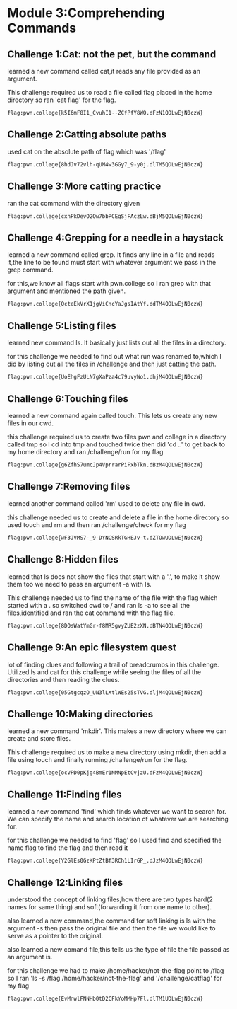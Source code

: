 # Module 3:Comprehending Commands

## Challenge 1:Cat: not the pet, but the command
learned a new command called cat,it reads any file provided as an argument. 

This challenge required us to read a file called flag placed in the home directory so ran 'cat flag' for the flag.
```
flag:pwn.college{k5I6mF8I1_CvuhI1--ZCfPfY8WQ.dFzN1QDLwEjN0czW}
```
##

## Challenge 2:Catting absolute paths
used cat on the absolute path of flag which was '/flag'
```
flag:pwn.college{8hdJv72vlh-qUM4w3GGy7_9-y0j.dlTM5QDLwEjN0czW}
```
##

## Challenge 3:More catting practice
ran the cat command with the directory given 
```
flag:pwn.college{cxnPkDevO2Ow7bbPCEqSjFAczLw.dBjM5QDLwEjN0czW}
```
##

## Challenge 4:Grepping for a needle in a haystack
learned a new command called grep. It finds any line in a file and reads it,the line to be found must start with whatever argument we pass in the grep command.

for this,we know all flags start with pwn.college so I ran grep with that argument and mentioned the path given.
```
flag:pwn.college{QcteEkVrX1jgViCncYaJgsIAtYf.ddTM4QDLwEjN0czW}
```
##

## Challenge 5:Listing files
learned new command ls. It basically just lists out all the files in a directory.

for this challenge we needed to find out what run was renamed to,which I did by listing out all the files in /challenge and then just catting the path.
```
flag:pwn.college{UoEhgFzULN7gXaPza4c79uvyWo1.dhjM4QDLwEjN0czW}
```
##

## Challenge 6:Touching files
learned a new command again called touch. This lets us create any new files in our cwd.

this challenge required us to create two files pwn and college in a directory called tmp so I cd into tmp and touched twice then did 'cd ..' to get back to my home directory and ran /challenge/run for my flag
```
flag:pwn.college{g6ZfhS7umcJp4VprrarPiFxbTkn.dBzM4QDLwEjN0czW}
```
##

## Challenge 7:Removing files
learned another command called 'rm' used to delete any file in cwd.

this challenge needed us to create and delete a file in the home directory so used touch and rm and then ran /challenge/check for my flag
```
flag:pwn.college{wF3JVMS7-_9-DYNCSRkTGHEJv-t.dZTOwUDLwEjN0czW}
```
##

## Challenge 8:Hidden files
learned that ls does not show the files that start with a '.', to make it show them too we need to pass an argument -a with ls.

This challenge needed us to find the name of the file with the flag which started with a . so switched cwd to / and ran ls -a to see all the files,identified and ran the cat command with the flag file.
```
flag:pwn.college{8DOsWatYmGr-f8MR5gvyZUE2zXN.dBTN4QDLwEjN0czW}
```
##

## Challenge 9:An epic filesystem quest
lot of finding clues and following a trail of breadcrumbs in this challenge. Utilized ls and cat for this challenge while seeing the files of all the directories and then reading the clues.
```
flag:pwn.college{05GtgcqzO_UN3lLXtlWEs25sTVG.dljM4QDLwEjN0czW}
```
##

## Challenge 10:Making directories
learned a new command 'mkdir'. This makes a new directory where we can create and store files.

This challenge required us to make a new directory using mkdir, then add a file using touch and finally running /challenge/run for the flag.
```
flag:pwn.college{ocVPD0pKjg4BmEr1NMNpEtCvjzU.dFzM4QDLwEjN0czW}
```
##

## Challenge 11:Finding files
learned a new command 'find' which finds whatever we want to search for. We can specify the name and search location of whatever we are searching for.

for this challenge we needed to find 'flag' so I used find and specified the name flag to find the flag and then read it
```
flag:pwn.college{Y2GlEs0GzKPtZtBf3RCh1LIrGP_.dJzM4QDLwEjN0czW}
```
##

## Challenge 12:Linking files
understood the concept of linking files,how there are two types hard(2 names for same thing) and soft(forwarding it from one name to other).

also learned a new command,the command for soft linking is ls with the argument -s then pass the original file and then the file we would like to serve as a pointer to the original.

also learned a new comand file,this tells us the type of file the file passed as an argument is.

for this challenge we had to make /home/hacker/not-the-flag point to /flag so I ran 'ls -s /flag /home/hacker/not-the-flag' and '/challenge/catflag' for my flag
```
flag:pwn.college{EvMnwlFNNHb0tD2CFkYoMMHp7Fl.dlTM1UDLwEjN0czW}
```
##
